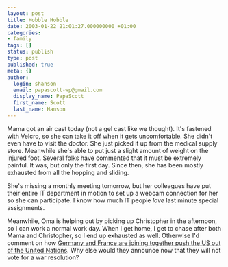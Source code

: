 ```yaml
---
layout: post
title: Hobble Hobble
date: 2003-01-22 21:01:27.000000000 +01:00
categories:
- family
tags: []
status: publish
type: post
published: true
meta: {}
author:
  login: shanson
  email: papascott-wp@gmail.com
  display_name: PapaScott
  first_name: Scott
  last_name: Hanson
---
```

<p>Mama got an air cast today (not a gel cast like we thought). It's fastened with Velcro, so she can take it off when it gets uncomfortable. She didn't even have to visit the doctor. She just picked it up from the medical supply store. Meanwhile she's able to put just a slight amount of weight on the injured foot. Several folks have commented that it must be extremely painful. It was, but only the first day. Since then, she has been mostly exhausted from all the hopping and sliding.</p>
<p>She's missing a monthly meeting tomorrow, but her colleagues have put their entire IT department in motion to set up a webcam connection for her so she can participate. I know how much IT people <em>love</em> last minute special assignments. </p>
<p>Meanwhile, Oma is helping out by picking up Christopher in the afternoon, so I can work a normal work day. When I get home, I get to chase after both Mama and Christopher, so I end up exhausted as well. Otherwise I'd comment on how <a href="http://news.bbc.co.uk/1/hi/world/europe/2683409.stm">Germany and France are joining together push the US out of the United Nations</a>. Why else would they announce now that they will not vote for a war resolution?</p>
